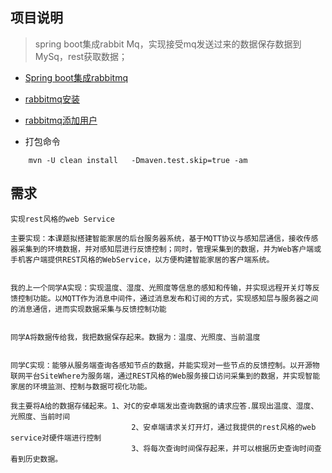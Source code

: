 ## 项目说明
> spring boot集成rabbit Mq，实现接受mq发送过来的数据保存数据到MySq，rest获取数据；

* [Spring boot集成rabbitmq](http://www.cnblogs.com/hlhdidi/p/6535677.html)
* [rabbitmq安装](http://www.myexception.cn/linux-unix/1820786.html)
* [rabbitmq添加用户](http://blog.csdn.net/zyz511919766/article/details/42292655)

* 打包命令
````
    mvn -U clean install   -Dmaven.test.skip=true -am
````

## 需求
````
实现rest风格的web Service

主要实现：本课题拟搭建智能家居的后台服务器系统，基于MQTT协议与感知层通信，接收传感器采集到的环境数据，并对感知层进行反馈控制；同时，管理采集到的数据，并为Web客户端或手机客户端提供REST风格的WebService，以方便构建智能家居的客户端系统。


我的上一个同学A实现：实现温度、湿度、光照度等信息的感知和传输，并实现远程开关灯等反馈控制功能。以MQTT作为消息中间件，通过消息发布和订阅的方式，实现感知层与服务器之间的消息通信，进而实现数据采集与反馈控制功能


同学A将数据传给我，我把数据保存起来。数据为：温度、光照度、当前温度


同学C实现：能够从服务端查询各感知节点的数据，并能实现对一些节点的反馈控制。以开源物联网平台SiteWhere为服务端，通过REST风格的Web服务接口访问采集到的数据，并实现智能家居的环境监测、控制与数据可视化功能。

我主要将A给的数据存储起来。1、对C的安卓端发出查询数据的请求应答.展现出温度、湿度、光照度、当前时间 
                           2、安卓端请求关灯开灯，通过我提供的rest风格的web service对硬件端进行控制
                           3、将每次查询时间保存起来，并可以根据历史查询时间查看到历史数据。
````